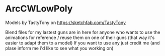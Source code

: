# ArcCWLowPoly
Models by TastyTony on https://sketchfab.com/TastyTony

Blend files for my lastest guns are in here for anyone who wants to use the animations for reference / reuse them on one of their guns (that way it's easier to adapt them to a model)
If you want to use any just credit me (and plase inform me i'd like to see what you working on)
